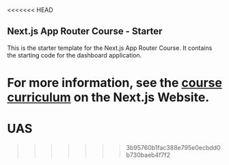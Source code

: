 <<<<<<< HEAD
## Next.js App Router Course - Starter

This is the starter template for the Next.js App Router Course. It contains the starting code for the dashboard application.

For more information, see the [course curriculum](https://nextjs.org/learn) on the Next.js Website.
=======
# UAS
>>>>>>> 3b95760b1fac388e795e0ecbdd0b730baeb4f7f2
